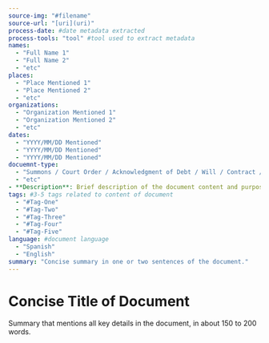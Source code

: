 ```yaml
---
source-img: "#filename"
source-url: "[uri](uri)"
process-date: #date metadata extracted
process-tools: "tool" #tool used to extract metadata 
names: 
  - "Full Name 1"
  - "Full Name 2"
  - "etc"
places:
  - "Place Mentioned 1"
  - "Place Mentioned 2"
  - "etc"
organizations:
  - "Organization Mentioned 1"
  - "Organization Mentioned 2"
  - "etc"
dates: 
  - "YYYY/MM/DD Mentioned"
  - "YYYY/MM/DD Mentioned"
  - "YYYY/MM/DD Mentioned"
docuemnt-type: 
  - "Summons / Court Order / Acknowledgment of Debt / Will / Contract / Government Record / Census Record / Birth Certificate / Marriage License / Death Certificate / Correspondence / Letter / Email / Memo / Telegram / Financial Document / Invoice / Receipt / Financial Statement / Tax Return / Literary Work* / Book / Poem / Article / Manuscript / Research Report / Survey / Audit / Other specify the type if not listed above."
  - "etc"
- **Description**: Brief description of the document content and purpose."
tags: #3-5 tags related to content of document
  - "#Tag-One"
  - "#Tag-Two"
  - "#Tag-Three"
  - "#Tag-Four"
  - "#Tag-Five"
language: #document language
  - "Spanish"
  - "English"
summary: "Concise summary in one or two sentences of the document."
---
```

# Concise Title of Document

Summary that mentions all key details in the document, in about 150 to 200 words. 